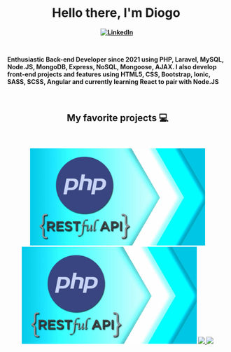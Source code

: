 <p>
  <h1 align="center"><b>Hello there, I'm Diogo  <img src="https://encrypted-tbn0.gstatic.com/images?q=tbn:ANd9GcTTiDlhvLyHw5YWRgCBHe16DFg6sLGlelk0zA&usqp=CAU" alt="" width="30"></h1>
</p>
<p align="center">
<a href="https://www.linkedin.com/in/diogo-cordas/"><img src="https://img.shields.io/badge/linkedin-%230077B5.svg?&style=for-the-badge&logo=linkedin&logoColor=white" alt="LinkedIn" /></a>&nbsp;
</p>
<br />
<p>Enthusiastic Back-end Developer since 2021 using PHP, Laravel, MySQL, Node.JS, MongoDB, Express, NoSQL, Mongoose, AJAX. I also develop front-end projects and features using HTML5, CSS, Bootstrap, Ionic,   SASS, SCSS, Angular and currently learning React to pair with Node.JS
</p>
<br />
<h2 align="center">My favorite projects 💻</h2>
<br />

<p align="center">
<img width="400" src="https://github.com/DiogoJCA/PHP_RESTful_API/blob/main/47c8bc1fcbae.jpg" />
<img width="400" src="https://github.com/DiogoJCA/PHP_RESTful_API/blob/main/47c8bc1fcbae.jpg" />

<a href="https://github.com/DiogoJCA/PHP_RESTful_API">
  <img align="" src="https://github-readme-stats.vercel.app/api/pin/?username=DiogoJCA&repo=PHP_RESTful_API&theme=tokyonight" />
</a>
<a href="https://github.com/DiogoJCA/PHP_RESTful_API">
  <img align="" src="https://github-readme-stats.vercel.app/api/pin/?username=DiogoJCA&PHP_RESTful_API&theme=tokyonight" />
</a>

</p>